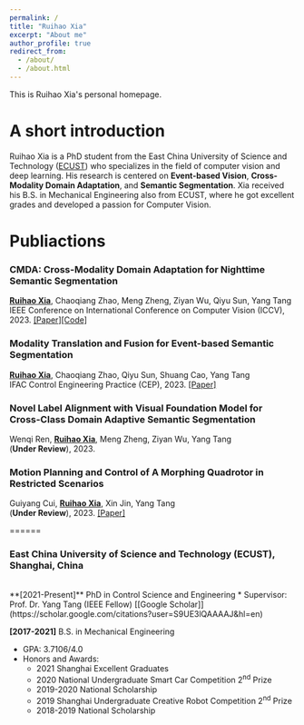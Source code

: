 ```yaml
---
permalink: /
title: "Ruihao Xia"
excerpt: "About me"
author_profile: true
redirect_from: 
  - /about/
  - /about.html
---
```


This is Ruihao Xia's personal homepage.

A short introduction
======
Ruihao Xia is a PhD student from the East China University of Science and Technology ([ECUST](https://en.wikipedia.org/wiki/East_China_University_of_Science_and_Technology)) who specializes in the field of computer vision and deep learning.
His research is centered on **Event-based Vision**, **Cross-Modality Domain Adaptation**, and **Semantic Segmentation**. 
Xia received his B.S. in Mechanical Engineering also from ECUST, where he got excellent grades and developed a passion for Computer Vision.

Publiactions
======
### CMDA: Cross-Modality Domain Adaptation for Nighttime Semantic Segmentation
<ins>**Ruihao Xia**</ins>, Chaoqiang Zhao, Meng Zheng, Ziyan Wu, Qiyu Sun, Yang Tang <br>
IEEE Conference on International Conference on Computer Vision (ICCV), 2023. [[Paper]](https://openaccess.thecvf.com/content/ICCV2023/html/Xia_CMDA_Cross-Modality_Domain_Adaptation_for_Nighttime_Semantic_Segmentation_ICCV_2023_paper.html)[[Code]](https://github.com/XiaRho/CMDA)

### Modality Translation and Fusion for Event-based Semantic Segmentation
<ins>**Ruihao Xia**</ins>, Chaoqiang Zhao, Qiyu Sun, Shuang Cao, Yang Tang <br>
IFAC Control Engineering Practice (CEP), 2023. [[Paper]](https://www.sciencedirect.com/science/article/pii/S0967066123000990)

### Novel Label Alignment with Visual Foundation Model for Cross-Class Domain Adaptive Semantic Segmentation
Wenqi Ren, <ins>**Ruihao Xia**</ins>, Meng Zheng, Ziyan Wu, Yang Tang <br>
(**Under Review**), 2023.

### Motion Planning and Control of A Morphing Quadrotor in Restricted Scenarios
Guiyang Cui, <ins>**Ruihao Xia**</ins>, Xin Jin, Yang Tang <br>
(**Under Review**), 2023. [[Paper]](https://arxiv.org/abs/2312.07075)

======
### East China University of Science and Technology (ECUST), Shanghai, China
<br>
**[2021-Present]** PhD in Control Science and Engineering
* Supervisor: Prof. Dr. Yang Tang (IEEE Fellow) [[Google Scholar]](https://scholar.google.com/citations?user=S9UE3lQAAAAJ&hl=en)

**[2017-2021]** B.S. in Mechanical Engineering
* GPA: 3.7106/4.0
* Honors and Awards:
  * 2021 Shanghai Excellent Graduates
  * 2020 National Undergraduate Smart Car Competition 2<sup>nd</sup> Prize
  * 2019-2020 National Scholarship
  * 2019 Shanghai Undergraduate Creative Robot Competition 2<sup>nd</sup> Prize
  * 2018-2019 National Scholarship
